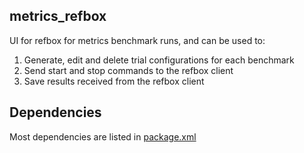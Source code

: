 metrics_refbox
-------------

UI for refbox for metrics benchmark runs, and can be used to:

1. Generate, edit and delete trial configurations for each benchmark
2. Send start and stop commands to the refbox client
3. Save results received from the refbox client

## Dependencies
Most dependencies are listed in [package.xml](package.xml)
